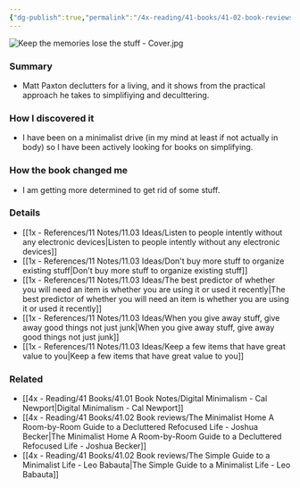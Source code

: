 ```yaml
---
{"dg-publish":true,"permalink":"/4x-reading/41-books/41-02-book-reviews/keep-the-memories-lose-the-stuff-declutter-downsize-and-move-forward-with-your-life-matt-paxton/","title":"Keep the Memories, Lose the Stuff - Declutter, Downsize, and Move Forward with Your Life - Matt Paxton","created":"2024-09-17T19:40:41.101+03:00","updated":"2024-09-18T17:45:01.284+03:00"}
---
```


![Keep the memories lose the stuff - Cover.jpg](/img/user/4x%20-%20Reading/41%20Books/41.03%20Cover%20images/Keep%20the%20memories%20lose%20the%20stuff%20-%20Cover.jpg)
### Summary
- Matt Paxton declutters for a living, and it shows from the practical approach he takes to simplifiying and deculttering.

### How I discovered it
- I have been on a minimalist drive (in my mind at least if not actually in body) so I have been actively looking for books on simplifying.

### How the book changed me
- I am getting more determined to get rid of some stuff. 

### Details
- [[1x - References/11 Notes/11.03 Ideas/Listen to people intently without any electronic devices\|Listen to people intently without any electronic devices]]
- [[1x - References/11 Notes/11.03 Ideas/Don't buy more stuff to organize existing stuff\|Don't buy more stuff to organize existing stuff]]
- [[1x - References/11 Notes/11.03 Ideas/The best predictor of whether you will need an item is whether you are using it or used it recently\|The best predictor of whether you will need an item is whether you are using it or used it recently]]
- [[1x - References/11 Notes/11.03 Ideas/When you give away stuff, give away good things not just junk\|When you give away stuff, give away good things not just junk]]
- [[1x - References/11 Notes/11.03 Ideas/Keep a few items that have great value to you\|Keep a few items that have great value to you]]

### Related
- [[4x - Reading/41 Books/41.01 Book Notes/Digital Minimalism - Cal Newport\|Digital Minimalism - Cal Newport]]
- [[4x - Reading/41 Books/41.02 Book reviews/The Minimalist Home A Room-by-Room Guide to a Decluttered Refocused Life - Joshua Becker\|The Minimalist Home A Room-by-Room Guide to a Decluttered Refocused Life - Joshua Becker]]
- [[4x - Reading/41 Books/41.02 Book reviews/The Simple Guide to a Minimalist Life - Leo Babauta\|The Simple Guide to a Minimalist Life - Leo Babauta]]
